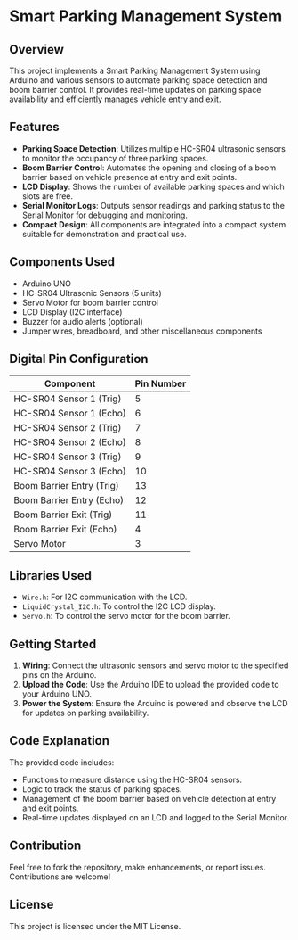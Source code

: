 # Smart Parking Management System

## Overview
This project implements a Smart Parking Management System using Arduino and various sensors to automate parking space detection and boom barrier control. It provides real-time updates on parking space availability and efficiently manages vehicle entry and exit.

## Features
- **Parking Space Detection**: Utilizes multiple HC-SR04 ultrasonic sensors to monitor the occupancy of three parking spaces.
- **Boom Barrier Control**: Automates the opening and closing of a boom barrier based on vehicle presence at entry and exit points.
- **LCD Display**: Shows the number of available parking spaces and which slots are free.
- **Serial Monitor Logs**: Outputs sensor readings and parking status to the Serial Monitor for debugging and monitoring.
- **Compact Design**: All components are integrated into a compact system suitable for demonstration and practical use.

## Components Used
- Arduino UNO
- HC-SR04 Ultrasonic Sensors (5 units)
- Servo Motor for boom barrier control
- LCD Display (I2C interface)
- Buzzer for audio alerts (optional)
- Jumper wires, breadboard, and other miscellaneous components

## Digital Pin Configuration
| Component                 | Pin Number |
|---------------------------|------------|
| HC-SR04 Sensor 1 (Trig)  | 5          |
| HC-SR04 Sensor 1 (Echo)  | 6          |
| HC-SR04 Sensor 2 (Trig)  | 7          |
| HC-SR04 Sensor 2 (Echo)  | 8          |
| HC-SR04 Sensor 3 (Trig)  | 9          |
| HC-SR04 Sensor 3 (Echo)  | 10         |
| Boom Barrier Entry (Trig) | 13         |
| Boom Barrier Entry (Echo) | 12         |
| Boom Barrier Exit (Trig)  | 11         |
| Boom Barrier Exit (Echo)  | 4          |
| Servo Motor               | 3          |

## Libraries Used
- `Wire.h`: For I2C communication with the LCD.
- `LiquidCrystal_I2C.h`: To control the I2C LCD display.
- `Servo.h`: To control the servo motor for the boom barrier.

## Getting Started
1. **Wiring**: Connect the ultrasonic sensors and servo motor to the specified pins on the Arduino.
2. **Upload the Code**: Use the Arduino IDE to upload the provided code to your Arduino UNO.
3. **Power the System**: Ensure the Arduino is powered and observe the LCD for updates on parking availability.

## Code Explanation
The provided code includes:
- Functions to measure distance using the HC-SR04 sensors.
- Logic to track the status of parking spaces.
- Management of the boom barrier based on vehicle detection at entry and exit points.
- Real-time updates displayed on an LCD and logged to the Serial Monitor.

## Contribution
Feel free to fork the repository, make enhancements, or report issues. Contributions are welcome!

## License
This project is licensed under the MIT License.

